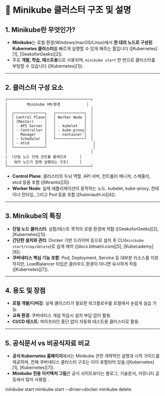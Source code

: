 # 📄 Minikube 클러스터 구조 및 설명

## 1. Minikube란 무엇인가?

-   **Minikube**는 로컬 환경(Windows/macOS/Linux)에서 **한 대의 노드로 구성된 Kubernetes 클러스터**를 빠르게 실행할 수 있게 해주는 툴입니다 ([Kubernetes][1], [GeeksforGeeks][2]).
-   주로 **개발, 학습, 테스트용**으로 사용되며, `minikube start` 한 번으로 클러스터를 부팅할 수 있습니다 ([Kubernetes][1]).

---

## 2. 클러스터 구성 요소

```text
┌──────────────────────────────────────┐
│         Minikube VM/환경            │
│                                      │
│  ┌──────────────┐   ┌─────────────┐  │
│  │ Control Plane│   │ Worker Node │  │
│  │ (Master)     │   │             │  │
│  │ - API Server │   │ - kubelet   │  │
│  │ - Controller │   │ - kube‑proxy│  │
│  │   Manager    │   │ - Container │  │
│  │ - Scheduler  │   └─────────────┘  │
│  │ - etcd       │                     │
│  └──────────────┘                     │
│                                      │
│  (단일 노드 안에 컨트롤 플레인과      │
│   워커 노드가 함께 실행되는 구조)     │
└──────────────────────────────────────┘
```

-   **Control Plane**:
    클러스터의 두뇌 역할. API 서버, 컨트롤러 매니저, 스케줄러, etcd 등을 포함 ([Mirantis][3]).
-   **Worker Node**:
    실제 애플리케이션이 동작하는 노드. kubelet, kube-proxy, 컨테이너 런타임, 그리고 Pod 등을 포함 ([fusionauth.io][4]).

---

## 3. Minikube의 특징

-   **단일 노드 클러스터**:
    실험/테스트 목적의 로컬 환경에 적합 ([GeeksforGeeks][2], [Kubernetes][1]).
-   **간단한 설치와 관리**:
    Docker 기반 드라이버 등으로 설치 후 CLI(`minikube start/stop/delete`)로 쉽게 제어 ([docs.bitnami.com][5], [Kubecademy][6]).
-   **쿠버네티스 핵심 기능 포함**:
    Pod, Deployment, Service 등 대부분 리소스를 지원하지만, LoadBalancer 타입은 클라우드 환경이 아니면 유사하게 작동 ([Kubernetes][7]).

---

## 4. 용도 및 장점

-   **로컬 개발/디버깅**: 실제 클러스터가 필요한 워크플로우를 로컬에서 손쉽게 실습 가능.
-   **교육 환경**: 쿠버네티스 개념 학습시 설치 부담 없이 활용.
-   **CI/CD 테스트**: 파이프라인 중단 없이 자동화 테스트용 클러스터로 활용.

---

## 5. 공식문서 vs 비공식자료 비교

-   **공식 Kubernetes 홈페이지**에서는 Minikube 관련 개략적인 설명과 시작 가이드를 제공하며, 전체 쿠버네티스 클러스터 구조는 이미 포함되어 있음 ([Kubernetes][1], [Kubernetes][7]).
-   **Minikube 전용 아키텍처 그림**은 공식 사이트보다는 블로그, 기술문서, 커뮤니티 글 등에서 많이 사용됨 .

minikube start
minikube start --driver=docker
minikube delete
